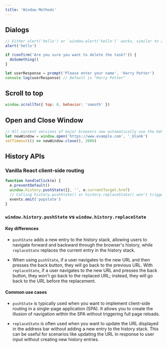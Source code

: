 ```yaml
---
title: 'Window Methods'
---
```


## Dialogs

```js
// Either alert('hello') or `window.alert('hello')` works, similar to all other methods below
alert('hello')

if (confirm('Are you sure you want to delete the task?')) {
  doSomething()
}

let userResponse = prompt('Please enter your name', 'Harry Potter')
console.log(userResponse) // Default is "Harry Potter"
```

## Scroll to top

```js
window.scrollTo({ top: 0, behavior: 'smooth' })
```

## Open and Close Window

```js
// All current versions of major browsers now automatically use the behavior of rel="noopener" for any target="_blank" link
let newWindow = window.open('https://www.example.com', '_blank')
setTimeout(() => newWindow.close(), 2000)
```

## History APIs

### Vanilla React client-side routing

```js
function handleClick(e) {
  e.preventDefault()
  window.history.pushState({}, '', e.currentTarget.href)
  // Calling history.pushState() or history.replaceState() won't trigger a popstate event. The popstate event is only triggered by clicking on the back or forward button, or calling window.history.back() or window.history.forward() in JavaScript
  events.emit('popstate')
}
```

### `window.history.pushState` vs `window.history.replaceState`

#### Key differences

- `pushState` adds a new entry to the history stack, allowing users to navigate forward and backward through the browser's history, while `replaceState` replaces the current entry in the history stack.

- When using `pushState`, if a user navigates to the new URL and then presses the back button, they will go back to the previous URL. With `replaceState`, if a user navigates to the new URL and presses the back button, they won't go back to the replaced URL; instead, they will go back to the URL before the replacement.

#### Common use cases

- `pushState` is typically used when you want to implement client-side routing in a single-page application (SPA). It allows you to create the illusion of navigation within the SPA without triggering full page reloads.

- `replaceState` is often used when you want to update the URL displayed in the address bar without adding a new entry to the history stack. This can be useful for scenarios like updating the URL in response to user input without creating new history entries.

